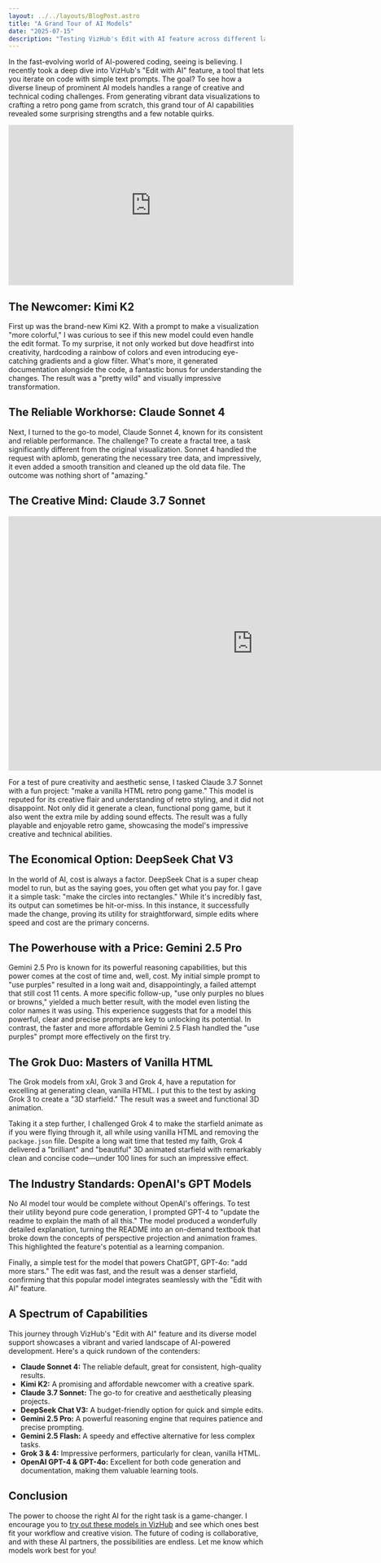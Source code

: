 ```yaml
---
layout: ../../layouts/BlogPost.astro
title: "A Grand Tour of AI Models"
date: "2025-07-15"
description: "Testing VizHub's Edit with AI feature across different language models"
---
```


In the fast-evolving world of AI-powered coding, seeing is believing. I recently took a deep dive into VizHub's "Edit with AI" feature, a tool that lets you iterate on code with simple text prompts. The goal? To see how a diverse lineup of prominent AI models handles a range of creative and technical coding challenges. From generating vibrant data visualizations to crafting a retro pong game from scratch, this grand tour of AI capabilities revealed some surprising strengths and a few notable quirks.

<iframe width="560" height="315" src="https://www.youtube-nocookie.com/embed/sB1m32mviXE?si=zA1VqNMWHBzVwYH4" title="YouTube video player" frameborder="0" allow="accelerometer; autoplay; clipboard-write; encrypted-media; gyroscope; picture-in-picture; web-share" referrerpolicy="strict-origin-when-cross-origin" allowfullscreen></iframe>

## The Newcomer: Kimi K2

First up was the brand-new Kimi K2. With a prompt to make a visualization "more colorful," I was curious to see if this new model could even handle the edit format. To my surprise, it not only worked but dove headfirst into creativity, hardcoding a rainbow of colors and even introducing eye-catching gradients and a glow filter. What's more, it generated documentation alongside the code, a fantastic bonus for understanding the changes. The result was a "pretty wild" and visually impressive transformation.

## The Reliable Workhorse: Claude Sonnet 4

Next, I turned to the go-to model, Claude Sonnet 4, known for its consistent and reliable performance. The challenge? To create a fractal tree, a task significantly different from the original visualization. Sonnet 4 handled the request with aplomb, generating the necessary tree data, and impressively, it even added a smooth transition and cleaned up the old data file. The outcome was nothing short of "amazing."

## The Creative Mind: Claude 3.7 Sonnet

<iframe src="https://vizhub.com/curran/383c34da85f94da4b9cb92a1ae832eb3?mode=embed&embed=branded" width="960" height="500" scrolling="no" frameborder="no"></iframe>

For a test of pure creativity and aesthetic sense, I tasked Claude 3.7 Sonnet with a fun project: "make a vanilla HTML retro pong game." This model is reputed for its creative flair and understanding of retro styling, and it did not disappoint. Not only did it generate a clean, functional pong game, but it also went the extra mile by adding sound effects. The result was a fully playable and enjoyable retro game, showcasing the model's impressive creative and technical abilities.

## The Economical Option: DeepSeek Chat V3

In the world of AI, cost is always a factor. DeepSeek Chat is a super cheap model to run, but as the saying goes, you often get what you pay for. I gave it a simple task: "make the circles into rectangles." While it's incredibly fast, its output can sometimes be hit-or-miss. In this instance, it successfully made the change, proving its utility for straightforward, simple edits where speed and cost are the primary concerns.

## The Powerhouse with a Price: Gemini 2.5 Pro

Gemini 2.5 Pro is known for its powerful reasoning capabilities, but this power comes at the cost of time and, well, cost. My initial simple prompt to "use purples" resulted in a long wait and, disappointingly, a failed attempt that still cost 11 cents. A more specific follow-up, "use only purples no blues or browns," yielded a much better result, with the model even listing the color names it was using. This experience suggests that for a model this powerful, clear and precise prompts are key to unlocking its potential. In contrast, the faster and more affordable Gemini 2.5 Flash handled the "use purples" prompt more effectively on the first try.

## The Grok Duo: Masters of Vanilla HTML

The Grok models from xAI, Grok 3 and Grok 4, have a reputation for excelling at generating clean, vanilla HTML. I put this to the test by asking Grok 3 to create a "3D starfield." The result was a sweet and functional 3D animation.

Taking it a step further, I challenged Grok 4 to make the starfield animate as if you were flying through it, all while using vanilla HTML and removing the `package.json` file. Despite a long wait time that tested my faith, Grok 4 delivered a "brilliant" and "beautiful" 3D animated starfield with remarkably clean and concise code—under 100 lines for such an impressive effect.

## The Industry Standards: OpenAI's GPT Models

No AI model tour would be complete without OpenAI's offerings. To test their utility beyond pure code generation, I prompted GPT-4 to "update the readme to explain the math of all this." The model produced a wonderfully detailed explanation, turning the README into an on-demand textbook that broke down the concepts of perspective projection and animation frames. This highlighted the feature's potential as a learning companion.

Finally, a simple test for the model that powers ChatGPT, GPT-4o: "add more stars." The edit was fast, and the result was a denser starfield, confirming that this popular model integrates seamlessly with the "Edit with AI" feature.

## A Spectrum of Capabilities

This journey through VizHub's "Edit with AI" feature and its diverse model support showcases a vibrant and varied landscape of AI-powered development. Here's a quick rundown of the contenders:

- **Claude Sonnet 4:** The reliable default, great for consistent, high-quality results.
- **Kimi K2:** A promising and affordable newcomer with a creative spark.
- **Claude 3.7 Sonnet:** The go-to for creative and aesthetically pleasing projects.
- **DeepSeek Chat V3:** A budget-friendly option for quick and simple edits.
- **Gemini 2.5 Pro:** A powerful reasoning engine that requires patience and precise prompting.
- **Gemini 2.5 Flash:** A speedy and effective alternative for less complex tasks.
- **Grok 3 & 4:** Impressive performers, particularly for clean, vanilla HTML.
- **OpenAI GPT-4 & GPT-4o:** Excellent for both code generation and documentation, making them valuable learning tools.

## Conclusion

The power to choose the right AI for the right task is a game-changer. I encourage you to [try out these models in VizHub](https://vizhub.com/) and see which ones best fit your workflow and creative vision. The future of coding is collaborative, and with these AI partners, the possibilities are endless. Let me know which models work best for you!
